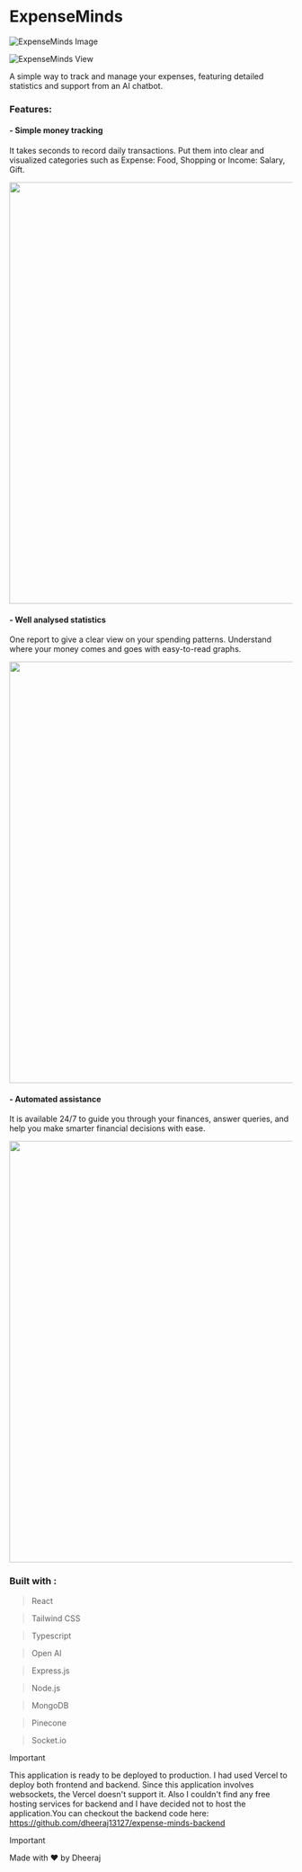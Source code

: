 # ExpenseMinds

![ExpenseMinds Image](./src/assets/em-landing.png)

![ExpenseMinds View](./src/assets/landing-full.png)

A simple way to track and manage your expenses, featuring detailed statistics and support from an AI chatbot.

### Features:

#### - Simple money tracking

It takes seconds to record daily transactions. Put them into clear and visualized categories such as Expense: Food, Shopping or Income: Salary, Gift.

<img src="./src/assets/transactions.png" width="750">

#### - Well analysed statistics

One report to give a clear view on your spending patterns. Understand where your money comes and goes with easy-to-read graphs.

<img src="./src/assets/statistics.png" width="750">

#### - Automated assistance

It is available 24/7 to guide you through your finances, answer queries, and help you make smarter financial decisions with ease.

<img src="./src/assets/chatbot.png" width="750">

### Built with :

> React

> Tailwind CSS

> Typescript

> Open AI

> Express.js

> Node.js

> MongoDB

> Pinecone

> Socket.io

> [!IMPORTANT]
> This application is ready to be deployed to production. I had used Vercel to deploy both frontend and backend. Since this application involves websockets, the Vercel doesn't support it. Also I couldn't find any free hosting services for backend and I have decided not to host the application.You can checkout the backend code here: https://github.com/dheeraj13127/expense-minds-backend

> [!IMPORTANT]
> Made with :heart: by Dheeraj
